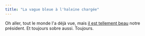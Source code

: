 ```yaml
---
title: "La vague bleue à l'haleine chargée"
---
```


Oh aller, tout le monde l'a déjà vue, mais [il est tellement
beau](http://www.youtube.com/watch?v=I4u3449L5VI) notre président. Et toujours
sobre aussi. Toujours.


